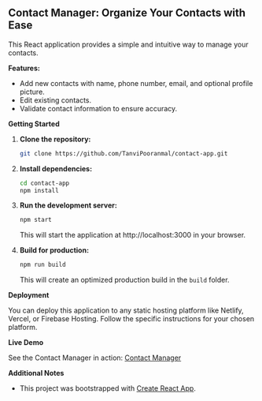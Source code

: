 ## Contact Manager: Organize Your Contacts with Ease

This React application provides a simple and intuitive way to manage your contacts. 

**Features:**

* Add new contacts with name, phone number, email, and optional profile picture.
* Edit existing contacts.
* Validate contact information to ensure accuracy.

**Getting Started**

1. **Clone the repository:**

   ```bash
   git clone https://github.com/TanviPooranmal/contact-app.git
   ```

2. **Install dependencies:**

   ```bash
   cd contact-app
   npm install
   ```

3. **Run the development server:**

   ```bash
   npm start
   ```

   This will start the application at http://localhost:3000 in your browser.

4. **Build for production:**

   ```bash
   npm run build
   ```

   This will create an optimized production build in the `build` folder.

**Deployment**

You can deploy this application to any static hosting platform like Netlify, Vercel, or Firebase Hosting. Follow the specific instructions for your chosen platform.

**Live Demo**

See the Contact Manager in action: [Contact Manager](https://main--inquisitive-monstera-f1b5fb.netlify.app/)

**Additional Notes**

* This project was bootstrapped with [Create React App](https://github.com/facebook/create-react-app).
